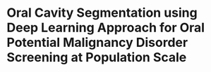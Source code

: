 # Oral Cavity Segmentation using Deep Learning Approach for Oral Potential Malignancy Disorder Screening at Population Scale
